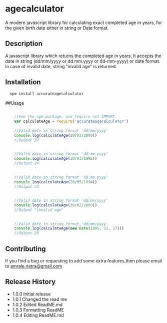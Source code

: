 # agecalculator
A modern javascript library for calculating exact completed age in years, for the given birth date either in string or Date format.

## Description
A javascript library  which returns the completed age in years.
It accepts the date in string (dd/mm/yyyy or dd.mm.yyyy or dd-mm-yyyy) or date format.
In case of invalid date, string "invalid age" is returned.

## Installation
```bash
  npm install accurateagecalculator
```

##Usage
```javascript

	//Use the npm package, use require not IMPORT.
	var calculateAge = require('accurateagecalculator')
	
	//Valid date in string format 'dd/mm/yyyy'
	console.log(calculateAge(29/02/2000))
	//Output 19
	
	
	//Valid date in string format 'dd-mm-yyyy'
	console.log(calculateAge(30/01/1995))
	//Output 24
	
	
	//Valid date in string format 'dd.mm.yyyy'
	console.log(calculateAge(20/05/1994))
	//Output 25
	
	
	//Valid date in string format 'dd/mm/yyyy'
	console.log(calculateAge(30/02/2000))
	//Output "invalid age"
	
	
	//Valid date in string format 'dd/mm/yyyy'
	console.log(calculateAge(new Date(1995, 11, 17)))
	//Output 23	
```	
	
## Contributing

If you find a bug or requesting to add some extra features,then please email to amrale.netra@gmail.com

## Release History

* 1.0.0 Initial release
* 1.0.1 Changed the read me
* 1.0.2 Edited ReadME.md
* 1.0.3 Formatting ReadME
* 1.0.4 Editing ReadME.md